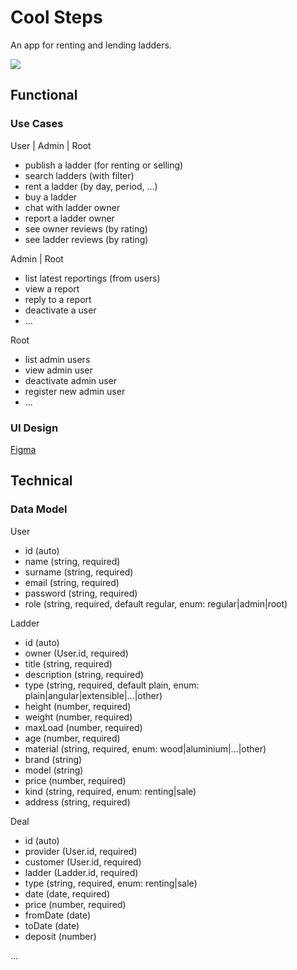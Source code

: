 # Cool Steps

An app for renting and lending ladders.

![](https://media.giphy.com/media/m9pvbkBJzOY9Mt0dSm/giphy.gif?cid=790b761118teuaz0ojtj0vsytuoevmgff91t460gpic3jk80&ep=v1_gifs_search&rid=giphy.gif&ct=g)

## Functional

### Use Cases

User | Admin | Root

- publish a ladder (for renting or selling)
- search ladders (with filter)
- rent a ladder (by day, period, ...)
- buy a ladder
- chat with ladder owner
- report a ladder owner
- see owner reviews (by rating)
- see ladder reviews (by rating)

Admin | Root

- list latest reportings (from users)
- view a report
- reply to a report
- deactivate a user
- ...

Root

- list admin users
- view admin user
- deactivate admin user
- register new admin user
- ...

### UI Design

[Figma](https://www.figma.com/design/FtmTtX9cZewWlv6yqsj4nu/demo-app?node-id=0-1&t=tNho9NZQl4l4RETJ-0)

## Technical

### Data Model

User

- id (auto)
- name (string, required)
- surname (string, required)
- email (string, required)
- password (string, required)
- role (string, required, default regular, enum: regular|admin|root)

Ladder

- id (auto)
- owner (User.id, required)
- title (string, required)
- description (string, required)
- type (string, required, default plain, enum: plain|angular|extensible|...|other)
- height (number, required)
- weight (number, required)
- maxLoad (number, required)
- age (number, required)
- material (string, required, enum: wood|aluminium|...|other)
- brand (string)
- model (string)
- price (number, required)
- kind (string, required, enum: renting|sale)
- address (string, required)

Deal

- id (auto)
- provider (User.id, required)
- customer (User.id, required)
- ladder (Ladder.id, required)
- type (string, required, enum: renting|sale)
- date (date, required)
- price (number, required)
- fromDate (date)
- toDate (date)
- deposit (number)

...
